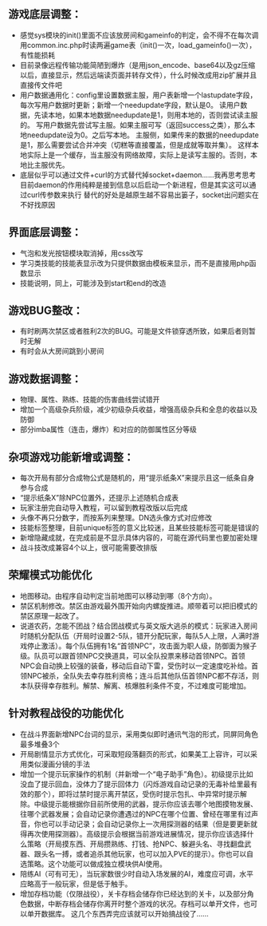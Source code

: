 ## 游戏底层调整：
- 感觉sys模块的init()里面不应该放房间和gameinfo的判定，会不得不在每次调用common.inc.php时读两遍game表（init()一次，load_gameinfo()一次），有性能损耗
- 目前录像远程传输功能简陋到爆炸（是用json_encode、base64以及gz压缩以后，直接显示，然后远端读页面并转存文件），什么时候改成用zip扩展并且直接传文件吧
- 用户数据通用化：config里设置数据主服，用户表新增一个lastupdate字段，每次写用户数据时更新；新增一个needupdate字段，默认是0。
	读用户数据，先读本地，如果本地数据needupdate是1，则用本地的，否则尝试读主服的。
  写用户数据先尝试写主服。如果主服可写（返回success之类），那么本地needupdate设为0。之后写本地。
  主服侧，如果传来的数据的needupdate是1，那么需要尝试合并冲突（切糕等直接覆盖，但是成就等取并集）。
  这样本地实际上是一个缓存，当主服没有网络故障，实际上是读写主服的。否则，本地比主服优先。
- 底层似乎可以通过文件+curl的方式替代掉socket+daemon……我再思考思考
  目前daemon的作用纯粹是接到信息以后启动一个新进程，但是其实这可以通过curl传参数来执行
  替代的好处是越原生越不容易出篓子，socket出问题实在不好找原因

## 界面底层调整：
- 气泡和发光按钮模块取消掉，用css改写
- 学习类技能的技能表显示改为只提供数据由模板来显示，而不是直接用php函数显示
- 技能说明，同上，可能涉及到start和end的改造

## 游戏BUG整改：
- 有时刷两次禁区或者胜利2次的BUG。可能是文件锁穿透所致，如果后者则暂时无解
- 有时会从大房间跳到小房间

## 游戏数据调整：
- 物理、属性、熟练、技能的伤害曲线尝试错开
- 增加一个高级杂兵阶级，减少初级杂兵收益，增强高级杂兵和全息的收益以及防御
- 部分imba属性（连击，爆炸）和对应的防御属性区分等级

## 杂项游戏功能新增或调整：
- 每次开局有部分合成物公式是随机的，用“提示纸条X”来提示且这一纸条自身参与合成
- “提示纸条X”除NPC位置外，还提示上述随机合成表
- 玩家注册完自动导入教程，可以留到教程改版以后完成
- 头像不再只分数字，而按系列来整理。DN选头像方式对应修改
- 技能标签整理，目前unique标签的意义比较迷，且某些技能标签可能是错误的
- 新增隐藏成就，在完成前是不显示具体内容的，可能在源代码里也要加密处理
- 战斗技改成兼容4个以上，很可能需要改排版

## 荣耀模式功能优化
- 地图移动。由程序自动判定当前地图可以移动到哪（8个方向）。
- 禁区机制修改。禁区由游戏最外围开始向内螺旋推进。顺带着可以把旧模式的禁区原理一起改了。
- 说道农药，怎能不团战？结合团战模式与英文版大逃杀的模式：玩家进入房间时随机分配队伍（开局时设置2-5队，错开分配玩家，每队5人上限，人满时游戏停止激活）。每个队伍拥有1名“首领NPC”，攻击面为职人级，防御面为猴子级。队员可以跟首领NPC交换道具，可以全队投票来移动首领NPC。首领NPC会自动换上较强的装备，移动后自动下雷，受伤时以一定速度吃补给。首领NPC被杀，全队失去幸存胜利资格；连斗后其他队伍首领NPC都不存活，则本队获得幸存胜利。解禁、解离、核爆胜利条件不变，不过难度可能增加。

## 针对教程战役的功能优化
- 在战斗界面新增NPC台词的显示，采用类似即时通讯气泡的形式，同屏同角色最多堆叠3个
- 开局剧情显示方式优化，可采取短段落翻页的形式，如果美工上容许，可以采用类似漫画分镜的手法
- 增加一个提示玩家操作的机制（并新增一个“电子助手”角色）。初级提示比如没血了提示回血，没体力了提示回体力（闪烁游戏自动记录的无毒补给里最有效的那个），即将过禁时提示离开禁区，受伤时提示包扎、中异常时提示解除。中级提示能根据你目前所使用的武器，提示你应该去哪个地图摸物发展、往哪个武器发展；会自动记录你遭遇过的NPC在哪个位置、曾经在哪里有过声音，你也可以手动记录；会自动记录你上一次用探测器的结果（但是要更新就得再次使用探测器）。高级提示会根据当前游戏进展情况，提示你应该选择什么策略（开局摸东西、开局攒熟练、打钱、抢NPC、躲避头名、寻找翻盘武器、跟头名一搏，或者追杀其他玩家，也可以加入PVE的提示）。你也可以自选策略。这个功能可以做成独立模块供AI使用。
- 陪练AI（可有可无），当玩家数很少时自动入场发展的AI，难度应可调，水平应略高于一般玩家，但是低于触手。
- 增加存档功能（仅限战役），关卡存档会储存你已经达到的关卡，以及部分角色数据，中断存档会储存你离开时整个游戏的状况。存档可以单开文件，也可以单开数据库。
这几个东西弄完应该就可以开始搞战役了……
